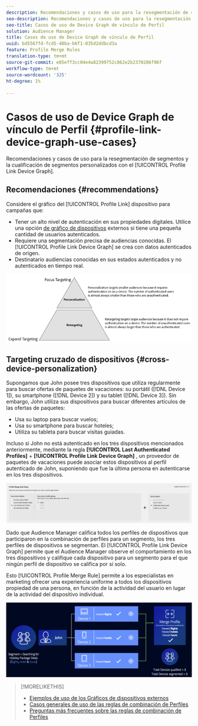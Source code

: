 ```yaml
---
description: Recomendaciones y casos de uso para la resegmentación de segmentos y la cualificación de segmentos personalizados con el gráfico del dispositivo Vínculo de Perfil.
seo-description: Recomendaciones y casos de uso para la resegmentación de segmentos y la cualificación de segmentos personalizados con el gráfico del dispositivo Vínculo de Perfil.
seo-title: Casos de uso de Device Graph de vínculo de Perfil
solution: Audience Manager
title: Casos de uso de Device Graph de vínculo de Perfil
uuid: bd5567fd-fcd5-40ba-b6f1-035d2ddbcd3a
feature: Profile Merge Rules
translation-type: tm+mt
source-git-commit: e05eff3cc04e4a82399752c862e2b2370286f96f
workflow-type: tm+mt
source-wordcount: '325'
ht-degree: 1%

---
```



# Casos de uso de Device Graph de vínculo de Perfil {#profile-link-device-graph-use-cases}

Recomendaciones y casos de uso para la resegmentación de segmentos y la cualificación de segmentos personalizados con el [!UICONTROL Profile Link Device Graph].

## Recomendaciones {#recommendations}

Considere el gráfico del [!UICONTROL Profile Link] dispositivo para campañas que:

* Tener un alto nivel de autenticación en sus propiedades digitales. Utilice una opción [de gráfico de dispositivos](merge-rule-definitions.md#device-options) externos si tiene una pequeña cantidad de usuarios autenticados.
* Requiere una segmentación precisa de audiencias conocidas. El [!UICONTROL Profile Link Device Graph] se crea con datos autenticados de origen.
* Destinatario audiencias conocidas en sus estados autenticados y no autenticados en tiempo real.

![](assets/merge-rule-triangle2.png)

## Targeting cruzado de dispositivos {#cross-device-personalization}

Supongamos que John posee tres dispositivos que utiliza regularmente para buscar ofertas de paquetes de vacaciones: su portátil ([!DNL Device 1]), su smartphone ([!DNL Device 2]) y su tablet ([!DNL Device 3]). Sin embargo, John utiliza sus dispositivos para buscar diferentes artículos de las ofertas de paquetes:

* Usa su laptop para buscar vuelos;
* Usa su smartphone para buscar hoteles;
* Utiliza su tableta para buscar visitas guiadas.

Incluso si John no está autenticado en los tres dispositivos mencionados anteriormente, mediante la regla **[!UICONTROL Last Authenticated Profiles]** + **[!UICONTROL Profile Link Device Graph]** , un proveedor de paquetes de vacaciones puede asociar estos dispositivos al perfil autenticado de John, suponiendo que fue la última persona en autenticarse en los tres dispositivos.

![último dispositivo-gráfico](assets/last-device-graph.png)

Dado que Audience Manager califica todos los perfiles de dispositivos que participaron en la combinación de perfiles para un segmento, los tres perfiles de dispositivos se segmentan. El [!UICONTROL Profile Link Device Graph] permite que el Audience Manager observe el comportamiento en los tres dispositivos y califique cada dispositivo para un segmento para el que ningún perfil de dispositivo se califica por sí solo.

Esto [!UICONTROL Profile Merge Rule] permite a los especialistas en marketing ofrecer una experiencia uniforme a todos los dispositivos propiedad de una persona, en función de la actividad del usuario en lugar de la actividad del dispositivo individual.

![personalización entre dispositivos](assets/cross-device-personalization.png)

>[!MORELIKETHIS]
>
>* [Ejemplos de uso de los Gráficos de dispositivos externos](external-graph-use-cases.md)
>* [Casos generales de uso de las reglas de combinación de Perfiles](merge-rule-targeting-options.md)
>* [Preguntas más frecuentes sobre las reglas de combinación de Perfiles](../../faq/faq-profile-merge.md)

